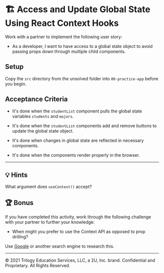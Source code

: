 # 🏗️ Access and Update Global State Using React Context Hooks

Work with a partner to implement the following user story:

* As a developer, I want to have access to a global state object to avoid passing props down through multiple child components.

## Setup

Copy the `src` directory from the unsolved folder into `00-practice-app` before you begin.

## Acceptance Criteria

* It's done when the `studentList` component pulls the global state variables `students` and `majors`.

* It's done when the `studentList` components add and remove buttons to update the global state object.

* It's done when changes in global state are reflected in necessary components.

* It's done when the components render properly in the browser.

---

## 💡 Hints

What argument does `useContext()` accept?

## 🏆 Bonus

If you have completed this activity, work through the following challenge with your partner to further your knowledge:

* When might you prefer to use the Context API as opposed to prop drilling?

Use [Google](https://google.com) or another search engine to research this.

---
© 2021 Trilogy Education Services, LLC, a 2U, Inc. brand. Confidential and Proprietary. All Rights Reserved.
